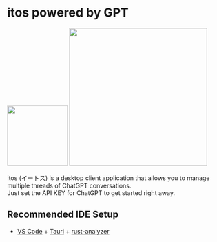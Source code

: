 # itos powered by GPT

<img src="https://github.com/Mikoshiba-Kyu/Tauri-itos/assets/40236427/164c8bdf-7016-4f02-bb5b-0c9ae167c3cf" width="140px">

<img src="https://github.com/Mikoshiba-Kyu/Tauri-itos/assets/40236427/714968da-b81f-4bd2-a79c-1eed2dab5e03" width="320px">

itos (イートス) is a desktop client application that allows you to manage multiple threads of ChatGPT conversations.  
Just set the API KEY for ChatGPT to get started right away.




## Recommended IDE Setup

- [VS Code](https://code.visualstudio.com/) + [Tauri](https://marketplace.visualstudio.com/items?itemName=tauri-apps.tauri-vscode) + [rust-analyzer](https://marketplace.visualstudio.com/items?itemName=rust-lang.rust-analyzer)
